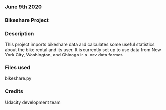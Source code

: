 ### June 9th 2020

### Bikeshare Project

### Description
This project imports bikeshare data and calculates some useful statistics about the bike rental and its user. It is currently set up to use data from New York City, Washington, and Chicago in a .csv data format.

### Files used
bikeshare.py

### Credits
Udacity development team
